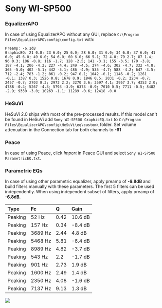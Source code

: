 # Sony WI-SP500

### EqualizerAPO
In case of using EqualizerAPO without any GUI, replace `C:\Program Files\EqualizerAPO\config\config.txt`
with:
```
Preamp: -6.1dB
GraphicEQ: 21 0.0; 23 6.0; 25 6.0; 28 6.0; 31 6.0; 34 6.0; 37 6.0; 41 6.0; 45 6.0; 49 6.0; 54 6.0; 60 6.0; 66 5.1; 72 4.0; 79 2.7; 87 1.4; 96 0.3; 106 -0.8; 116 -1.7; 128 -2.5; 141 -3.1; 155 -3.5; 170 -3.8; 187 -4.1; 206 -4.2; 227 -4.4; 249 -4.5; 274 -4.6; 302 -4.7; 332 -4.8; 365 -5.0; 402 -5.1; 442 -5.1; 486 -4.9; 535 -4.7; 588 -4.2; 647 -3.5; 712 -2.4; 783 -1.2; 861 -0.2; 947 0.1; 1042 -0.1; 1146 -0.2; 1261 -0.1; 1387 0.3; 1526 0.8; 1678 0.9; 1846 0.5; 2031 -0.2; 2234 -0.7; 2457 -0.7; 2703 0.3; 2973 2.2; 3270 3.6; 3597 4.1; 3957 3.7; 4353 2.0; 4788 -0.4; 5267 -4.3; 5793 -3.9; 6373 -0.9; 7010 0.5; 7711 -0.5; 8482 -2.9; 9330 -3.0; 10263 -1.1; 11289 -0.6; 12418 -0.0
```

### HeSuVi
HeSuVi 2.0 ships with most of the pre-processed results. If this model can't be found in HeSuVi add
`Sony WI-SP500 GraphicEQ.txt` to `C:\Program Files\EqualizerAPO\config\HeSuVi\eq\custom\` folder.
Set volume attenuation in the Connection tab for both channels to **-61**

### Peace
In case of using Peace, click *Import* in Peace GUI and select `Sony WI-SP500 ParametricEQ.txt`.

### Parametric EQs
In case of using other parametric equalizer, apply preamp of **-6.8dB** and build filters manually
with these parameters. The first 5 filters can be used independently.
When using independent subset of filters, apply preamp of **-6.8dB**.

| Type    | Fc      |    Q | Gain    |
|:--------|:--------|:-----|:--------|
| Peaking | 52 Hz   | 0.42 | 10.6 dB |
| Peaking | 157 Hz  | 0.34 | -8.4 dB |
| Peaking | 3689 Hz | 2.44 | 4.8 dB  |
| Peaking | 5468 Hz | 5.81 | -6.4 dB |
| Peaking | 8989 Hz | 4.82 | -3.7 dB |
| Peaking | 543 Hz  | 2.2  | -1.7 dB |
| Peaking | 901 Hz  | 2.73 | 1.9 dB  |
| Peaking | 1600 Hz | 2.49 | 1.4 dB  |
| Peaking | 2350 Hz | 4.08 | -1.6 dB |
| Peaking | 7137 Hz | 9.13 | 1.3 dB  |

![](https://raw.githubusercontent.com/jaakkopasanen/AutoEq/master/results/rtings/rtings/Sony%20WI-SP500/Sony%20WI-SP500.png)